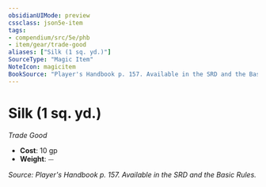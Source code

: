 ```yaml
---
obsidianUIMode: preview
cssclass: json5e-item
tags:
- compendium/src/5e/phb
- item/gear/trade-good
aliases: ["Silk (1 sq. yd.)"]
SourceType: "Magic Item"
NoteIcon: magicitem
BookSource: "Player's Handbook p. 157. Available in the SRD and the Basic Rules."
---
```

# Silk (1 sq. yd.)
*Trade Good*  

- **Cost**: 10 gp
- **Weight**: ⏤

*Source: Player's Handbook p. 157. Available in the SRD and the Basic Rules.*